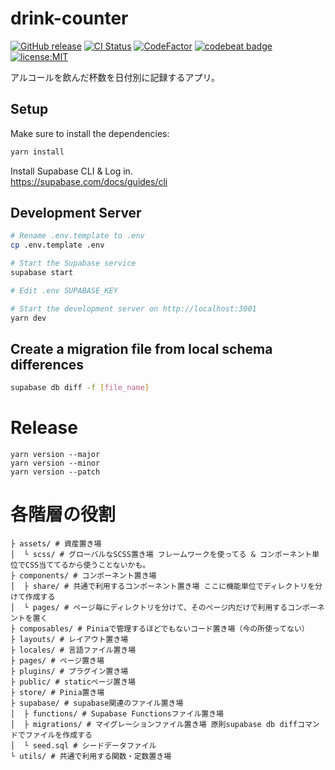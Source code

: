 # drink-counter

[![GitHub release](https://img.shields.io/github/release/KaiShoya/drink-counter.svg?style=flat-square)](https://github.com/KaiShoya/drink-counter/releases/latest)
[![CI Status](https://github.com/KaiShoya/drink-counter/workflows/CI/badge.svg)](https://github.com/KaiShoya/drink-counter/actions)
[![CodeFactor](https://www.codefactor.io/repository/github/kaishoya/drink-counter/badge)](https://www.codefactor.io/repository/github/kaishoya/drink-counter)
[![codebeat badge](https://codebeat.co/badges/1f56fa48-87d0-4713-8b2a-0202cf98c41e)](https://codebeat.co/projects/github-com-kaishoya-drink-counter-main)
[![license:MIT](https://img.shields.io/badge/icense-MIT-brightgreen)](https://github.com/KaiShoya/drink-counter/blob/main/LICENSE.md)

アルコールを飲んだ杯数を日付別に記録するアプリ。

## Setup

Make sure to install the dependencies:

```bash
yarn install
```

Install Supabase CLI & Log in.  
https://supabase.com/docs/guides/cli

## Development Server

```bash
# Rename .env.template to .env
cp .env.template .env

# Start the Supabase service
supabase start

# Edit .env SUPABASE_KEY

# Start the development server on http://localhost:3001
yarn dev
```

## Create a migration file from local schema differences

```bash
supabase db diff -f [file_name]
```

# Release

```
yarn version --major
yarn version --minor
yarn version --patch
```

# 各階層の役割
```
├ assets/ # 資産置き場
│  └ scss/ # グローバルなSCSS置き場 フレームワークを使ってる & コンポーネント単位でCSS当ててるから使うことないかも。
├ components/ # コンポーネント置き場
│  ├ share/ # 共通で利用するコンポーネント置き場 ここに機能単位でディレクトリを分けて作成する
│  └ pages/ # ページ毎にディレクトリを分けて、そのページ内だけで利用するコンポーネントを置く
├ composables/ # Piniaで管理するほどでもないコード置き場（今の所使ってない）
├ layouts/ # レイアウト置き場
├ locales/ # 言語ファイル置き場
├ pages/ # ページ置き場
├ plugins/ # プラグイン置き場
├ public/ # staticページ置き場
├ store/ # Pinia置き場
├ supabase/ # supabase関連のファイル置き場
│  ├ functions/ # Supabase Functionsファイル置き場
│  ├ migrations/ # マイグレーションファイル置き場 原則supabase db diffコマンドでファイルを作成する
│  └ seed.sql # シードデータファイル
└ utils/ # 共通で利用する関数・定数置き場
```
